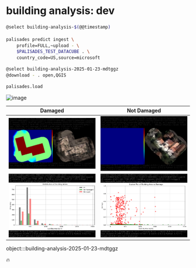# building analysis: dev

```bash
@select building-analysis-$(@@timestamp)

palisades predict ingest \
    profile=FULL,~upload - \
    $PALISADES_TEST_DATACUBE . \
    country_code=US,source=microsoft
```

```bash
@select building-analysis-2025-01-23-mdtggz
@download - . open,QGIS
```

```python
palisades.load
```

![image](https://github.com/kamangir/assets/blob/main/palisades/building-analysis-2.png?raw=true)

| Damaged | Not Damaged |
|-|-|
| ![image](https://github.com/kamangir/assets/blob/main/palisades/building-analysis-2025-01-23-mdtggz/thumbnail-11-031311102213-103001010B9A1B00-103001010B9A1B00-visual-prediction000075.png?raw=true) | ![image](https://github.com/kamangir/assets/blob/main/palisades/building-analysis-2025-01-23-mdtggz/thumbnail-11-031311102213-103001010B9A1B00-103001010B9A1B00-visual-prediction000255.png?raw=true) |
| ![image](https://github.com/kamangir/assets/blob/main/palisades/building-analysis-2025-01-23-mdtggz/area-damage-histogram.png?raw=true) | ![image](https://github.com/kamangir/assets/blob/main/palisades/building-analysis-2025-01-23-mdtggz/area-damage-scatter.png?raw=true) |


object:::building-analysis-2025-01-23-mdtggz

🔥
